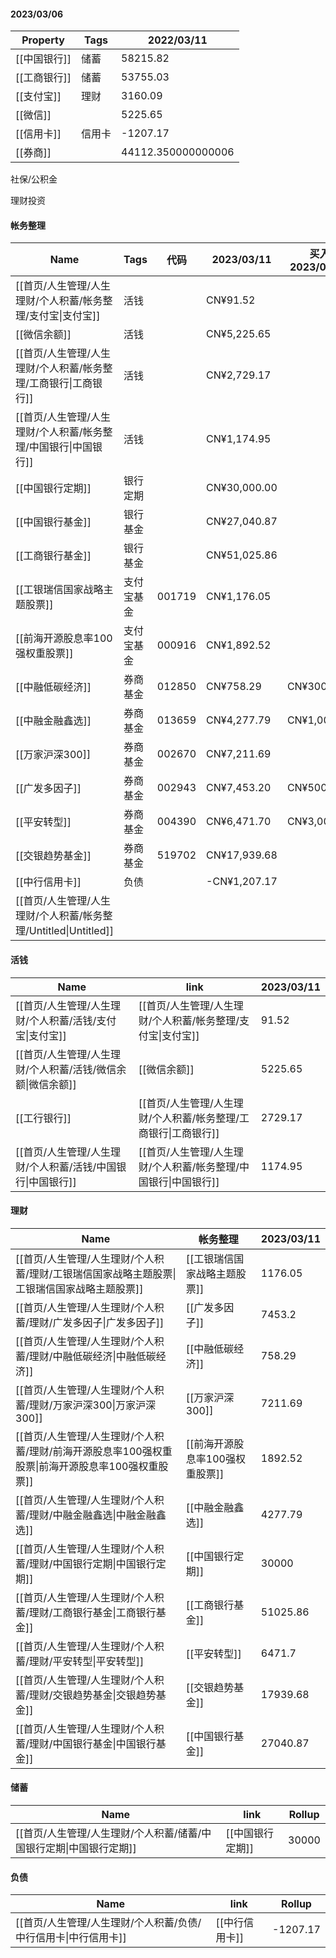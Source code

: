 #### 2023/03/06

|Property|Tags|2022/03/11|
|---|---|---|
|[[中国银行]]|储蓄|58215.82|
|[[工商银行]]|储蓄|53755.03|
|[[支付宝]]|理财|3160.09|
|[[微信]]||5225.65|
|[[信用卡]]|信用卡|-1207.17|
|[[券商]]||44112.350000000006|

  
  

  

  

社保/公积金

  

理财投资

#### 帐务整理

|Name|Tags|代码|2023/03/11|买入 2023/03/13|
|---|---|---|---|---|
|[[首页/人生管理/人生理财/个人积蓄/帐务整理/支付宝\|支付宝]]|活钱||CN¥91.52||
|[[微信余额]]|活钱||CN¥5,225.65||
|[[首页/人生管理/人生理财/个人积蓄/帐务整理/工商银行\|工商银行]]|活钱||CN¥2,729.17||
|[[首页/人生管理/人生理财/个人积蓄/帐务整理/中国银行\|中国银行]]|活钱||CN¥1,174.95||
|[[中国银行定期]]|银行定期||CN¥30,000.00||
|[[中国银行基金]]|银行基金||CN¥27,040.87||
|[[工商银行基金]]|银行基金||CN¥51,025.86||
|[[工银瑞信国家战略主题股票]]|支付宝基金|001719|CN¥1,176.05||
|[[前海开源股息率100强权重股票]]|支付宝基金|000916|CN¥1,892.52||
|[[中融低碳经济]]|券商基金|012850|CN¥758.29|CN¥300.00|
|[[中融金融鑫选]]|券商基金|013659|CN¥4,277.79|CN¥1,000.00|
|[[万家沪深300]]|券商基金|002670|CN¥7,211.69||
|[[广发多因子]]|券商基金|002943|CN¥7,453.20|CN¥500.00|
|[[平安转型]]|券商基金|004390|CN¥6,471.70|CN¥3,000.00|
|[[交银趋势基金]]|券商基金|519702|CN¥17,939.68||
|[[中行信用卡]]|负债||-CN¥1,207.17||
|[[首页/人生管理/人生理财/个人积蓄/帐务整理/Untitled\|Untitled]]|||||

  
  

#### 活钱

|Name|link|2023/03/11|
|---|---|---|
|[[首页/人生管理/人生理财/个人积蓄/活钱/支付宝\|支付宝]]|[[首页/人生管理/人生理财/个人积蓄/帐务整理/支付宝\|支付宝]]|91.52|
|[[首页/人生管理/人生理财/个人积蓄/活钱/微信余额\|微信余额]]|[[微信余额]]|5225.65|
|[[工行银行]]|[[首页/人生管理/人生理财/个人积蓄/帐务整理/工商银行\|工商银行]]|2729.17|
|[[首页/人生管理/人生理财/个人积蓄/活钱/中国银行\|中国银行]]|[[首页/人生管理/人生理财/个人积蓄/帐务整理/中国银行\|中国银行]]|1174.95|

  
  

#### 理财

|Name|帐务整理|2023/03/11|
|---|---|---|
|[[首页/人生管理/人生理财/个人积蓄/理财/工银瑞信国家战略主题股票\|工银瑞信国家战略主题股票]]|[[工银瑞信国家战略主题股票]]|1176.05|
|[[首页/人生管理/人生理财/个人积蓄/理财/广发多因子\|广发多因子]]|[[广发多因子]]|7453.2|
|[[首页/人生管理/人生理财/个人积蓄/理财/中融低碳经济\|中融低碳经济]]|[[中融低碳经济]]|758.29|
|[[首页/人生管理/人生理财/个人积蓄/理财/万家沪深300\|万家沪深300]]|[[万家沪深300]]|7211.69|
|[[首页/人生管理/人生理财/个人积蓄/理财/前海开源股息率100强权重股票\|前海开源股息率100强权重股票]]|[[前海开源股息率100强权重股票]]|1892.52|
|[[首页/人生管理/人生理财/个人积蓄/理财/中融金融鑫选\|中融金融鑫选]]|[[中融金融鑫选]]|4277.79|
|[[首页/人生管理/人生理财/个人积蓄/理财/中国银行定期\|中国银行定期]]|[[中国银行定期]]|30000|
|[[首页/人生管理/人生理财/个人积蓄/理财/工商银行基金\|工商银行基金]]|[[工商银行基金]]|51025.86|
|[[首页/人生管理/人生理财/个人积蓄/理财/平安转型\|平安转型]]|[[平安转型]]|6471.7|
|[[首页/人生管理/人生理财/个人积蓄/理财/交银趋势基金\|交银趋势基金]]|[[交银趋势基金]]|17939.68|
|[[首页/人生管理/人生理财/个人积蓄/理财/中国银行基金\|中国银行基金]]|[[中国银行基金]]|27040.87|

  
  

#### 储蓄

|Name|link|Rollup|
|---|---|---|
|[[首页/人生管理/人生理财/个人积蓄/储蓄/中国银行定期\|中国银行定期]]|[[中国银行定期]]|30000|

  
  

  

  

#### 负债

|Name|link|Rollup|
|---|---|---|
|[[首页/人生管理/人生理财/个人积蓄/负债/中行信用卡\|中行信用卡]]|[[中行信用卡]]|-1207.17|